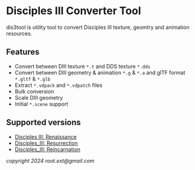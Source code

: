# Disciples III Converter Tool

dis3tool is utility tool to convert Disciples III texture, geomtry and animation resources.

## Features
* Convert between DIII texture `*.t` and DDS texture `*.dds `
* Convert between DIII geometry & animation `*.g` & `*.a` and glTF format `*.gltf` & `*.glb`
* Extract `*.vdpack` and `*.vdpatch` files
* Bulk conversion
* Scale DIII geometry
* Initial `*.scene` support

## Supported versions
* [Disciples III: Renaissance](https://en.wikipedia.org/wiki/Disciples_III:_Renaissance#Renaissance)
* [Disciples_III: Resurrection](https://en.wikipedia.org/wiki/Disciples_III:_Renaissance#Resurrection)
* [Disciples_III: Reincarnation](https://en.wikipedia.org/wiki/Disciples_III:_Renaissance#Reincarnation)

 _copyright 2024 root.ext@gmail.com_


